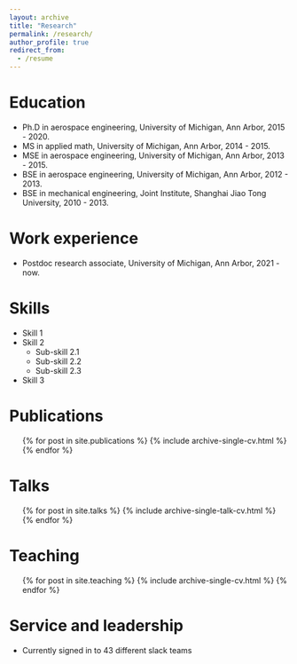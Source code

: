 ```yaml
---
layout: archive
title: "Research"
permalink: /research/
author_profile: true
redirect_from:
  - /resume
---
```

Education
======
* Ph.D in aerospace engineering, University of Michigan, Ann Arbor, 2015 - 2020.
* MS in applied math, University of Michigan, Ann Arbor, 2014 - 2015.
* MSE in aerospace engineering, University of Michigan, Ann Arbor, 2013 - 2015.
* BSE in aerospace engineering, University of Michigan, Ann Arbor, 2012 - 2013.
* BSE in mechanical engineering, Joint Institute, Shanghai Jiao Tong University, 2010 - 2013.


Work experience
======
* Postdoc research associate, University of Michigan, Ann Arbor, 2021 -  now.

Skills
======
* Skill 1
* Skill 2
  * Sub-skill 2.1
  * Sub-skill 2.2
  * Sub-skill 2.3
* Skill 3

Publications
======
  <ul>{% for post in site.publications %}
    {% include archive-single-cv.html %}
  {% endfor %}</ul>
  
Talks
======
  <ul>{% for post in site.talks %}
    {% include archive-single-talk-cv.html %}
  {% endfor %}</ul>
  
Teaching
======
  <ul>{% for post in site.teaching %}
    {% include archive-single-cv.html %}
  {% endfor %}</ul>
  
Service and leadership
======
* Currently signed in to 43 different slack teams
